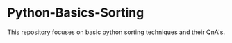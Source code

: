 # Python-Basics-Sorting
This repository focuses on basic python sorting techniques and their QnA's.
